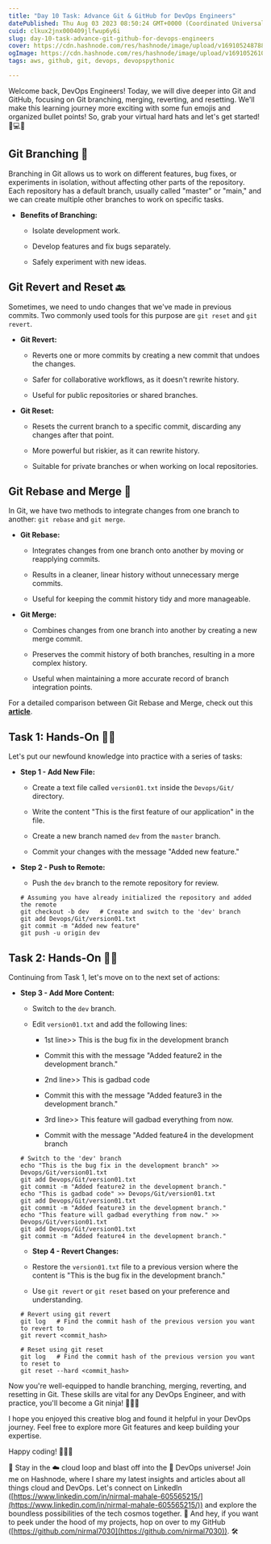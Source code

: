 ```yaml
---
title: "Day 10 Task: Advance Git & GitHub for DevOps Engineers"
datePublished: Thu Aug 03 2023 08:50:24 GMT+0000 (Coordinated Universal Time)
cuid: clkux2jnx000409jlfwup6y6i
slug: day-10-task-advance-git-github-for-devops-engineers
cover: https://cdn.hashnode.com/res/hashnode/image/upload/v1691052487883/da53844e-dc24-415f-86c0-b759a49e1c53.webp
ogImage: https://cdn.hashnode.com/res/hashnode/image/upload/v1691052610788/37ef7c23-eda4-437c-88e0-9b3ef423410b.webp
tags: aws, github, git, devops, devopspythonic

---
```


Welcome back, DevOps Engineers! Today, we will dive deeper into Git and GitHub, focusing on Git branching, merging, reverting, and resetting. We'll make this learning journey more exciting with some fun emojis and organized bullet points! So, grab your virtual hard hats and let's get started! 🚀💻🎉

## **Git Branching 🌱**

Branching in Git allows us to work on different features, bug fixes, or experiments in isolation, without affecting other parts of the repository. Each repository has a default branch, usually called "master" or "main," and we can create multiple other branches to work on specific tasks.

* **Benefits of Branching:**
    
    * Isolate development work.
        
    * Develop features and fix bugs separately.
        
    * Safely experiment with new ideas.
        

## **Git Revert and Reset 🔙**

Sometimes, we need to undo changes that we've made in previous commits. Two commonly used tools for this purpose are `git reset` and `git revert`.

* **Git Revert:**
    
    * Reverts one or more commits by creating a new commit that undoes the changes.
        
    * Safer for collaborative workflows, as it doesn't rewrite history.
        
    * Useful for public repositories or shared branches.
        
* **Git Reset:**
    
    * Resets the current branch to a specific commit, discarding any changes after that point.
        
    * More powerful but riskier, as it can rewrite history.
        
    * Suitable for private branches or when working on local repositories.
        

## **Git Rebase and Merge 🔄**

In Git, we have two methods to integrate changes from one branch to another: `git rebase` and `git merge`.

* **Git Rebase:**
    
    * Integrates changes from one branch onto another by moving or reapplying commits.
        
    * Results in a cleaner, linear history without unnecessary merge commits.
        
    * Useful for keeping the commit history tidy and more manageable.
        
* **Git Merge:**
    
    * Combines changes from one branch into another by creating a new merge commit.
        
    * Preserves the commit history of both branches, resulting in a more complex history.
        
    * Useful when maintaining a more accurate record of branch integration points.
        

For a detailed comparison between Git Rebase and Merge, check out this [**article**](https://example.com/git-rebase-vs-merge).

## **Task 1: Hands-On 📝🤖**

Let's put our newfound knowledge into practice with a series of tasks:

* **Step 1 - Add New File:**
    
    * Create a text file called `version01.txt` inside the `Devops/Git/` directory.
        
    * Write the content "This is the first feature of our application" in the file.
        
    * Create a new branch named `dev` from the `master` branch.
        
    * Commit your changes with the message "Added new feature."
        
* **Step 2 - Push to Remote:**
    
    * Push the `dev` branch to the remote repository for review.
        
    
    ```plaintext
    # Assuming you have already initialized the repository and added the remote
    git checkout -b dev   # Create and switch to the 'dev' branch
    git add Devops/Git/version01.txt
    git commit -m "Added new feature"
    git push -u origin dev
    ```
    

## **Task 2: Hands-On 🚀🤖**

Continuing from Task 1, let's move on to the next set of actions:

* **Step 3 - Add More Content:**
    
    * Switch to the `dev` branch.
        
    * Edit `version01.txt` and add the following lines:
        
        * 1st line&gt;&gt; This is the bug fix in the development branch
            
        * Commit this with the message "Added feature2 in the development branch."
            
        * 2nd line&gt;&gt; This is gadbad code
            
        * Commit this with the message "Added feature3 in the development branch."
            
        * 3rd line&gt;&gt; This feature will gadbad everything from now.
            
        * Commit with the message "Added feature4 in the development branch
            
    
    ```plaintext
    # Switch to the 'dev' branch
    echo "This is the bug fix in the development branch" >> Devops/Git/version01.txt
    git add Devops/Git/version01.txt
    git commit -m "Added feature2 in the development branch."
    echo "This is gadbad code" >> Devops/Git/version01.txt
    git add Devops/Git/version01.txt
    git commit -m "Added feature3 in the development branch."
    echo "This feature will gadbad everything from now." >> Devops/Git/version01.txt
    git add Devops/Git/version01.txt
    git commit -m "Added feature4 in the development branch."
    ```
    
    * **Step 4 - Revert Changes:**
        
    * Restore the `version01.txt` file to a previous version where the content is "This is the bug fix in the development branch."
        
    * Use `git revert` or `git reset` based on your preference and understanding.
        
    
    ```plaintext
    # Revert using git revert
    git log   # Find the commit hash of the previous version you want to revert to
    git revert <commit_hash>
    
    # Reset using git reset
    git log   # Find the commit hash of the previous version you want to reset to
    git reset --hard <commit_hash>
    ```
    

Now you're well-equipped to handle branching, merging, reverting, and resetting in Git. These skills are vital for any DevOps Engineer, and with practice, you'll become a Git ninja! 🐱‍👤💪

I hope you enjoyed this creative blog and found it helpful in your DevOps journey. Feel free to explore more Git features and keep building your expertise.

Happy coding! 🚀😃🎈

📢 Stay in the ☁️ cloud loop and blast off into the 🚀 DevOps universe! Join me on Hashnode, where I share my latest insights and articles about all things cloud and DevOps. Let's connect on LinkedIn ([https://www.linkedin.com/in/nirmal-mahale-605565215/](https://www.linkedin.com/in/nirmal-mahale-605565215/)) and explore the boundless possibilities of the tech cosmos together. 🌌 And hey, if you want to peek under the hood of my projects, hop on over to my GitHub ([https://github.com/nirmal7030](https://github.com/nirmal7030)). 🛠️